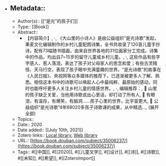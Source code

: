 - ## Metadata::
    - Author(s):: [[“是光”的孩子们]]
    - Type:: [[Book]]
    - Abstract::
        - 【内容简介】, ·, 《大山里的小诗人》是由公益组织“是光诗歌”发起，果麦文化编辑制作的乡村儿童配图诗集，全书共收录了120首儿童手抄诗，配有73幅随书插画，由来自世界各地的31位画家分工完成。诗集中的作品，均出自7~15岁的留守儿童或乡村儿童。, ·, 这些作品有些字字感人、惹人落泪，表达了孩子对父母家人的思念和爱；有些古灵精怪、天马行空，表现了孩子眼中充满童趣的世界。“是光诗歌”的故事在《人民日报》、央视网等众多媒体的推荐下，已逐渐被更多人了解、熟悉。相信这本书中的诗歌可以唤起人心中最纯粹、最原始的感动，同时也能呼吁更多人关注乡村儿童的情感世界。, ·, 编辑推荐：, 	山里的孩子缺乏关爱，当他用诗歌说出心里话，却打动了所有人, 	有眼泪，有温存，有爆笑，有脑洞……孩子心里的世界，比宇宙更大, 	公益组织“是光诗歌”4年68020多孩子诗歌课的成果，从中精选..., (展开全部)
    - Topics:: 
    - Date:: 2020
    - Date added:: [[July 10th, 2021]]
    - Zotero links:: [Local library](zotero://select/library/items/XDXKKHN3), [Web library](https://www.zotero.org/users/7147715/items/XDXKKHN3)
    - URL:: [https://book.douban.com/subject/35006237/](https://book.douban.com/subject/35006237/)
    - Tags:: #[[中国]], #[[2020]], #[[儿童文学]], #[[设计]], #[[诗]], #[[诗歌]], #[[未知]], #[[希望]], #[[ZoteroImport]]
